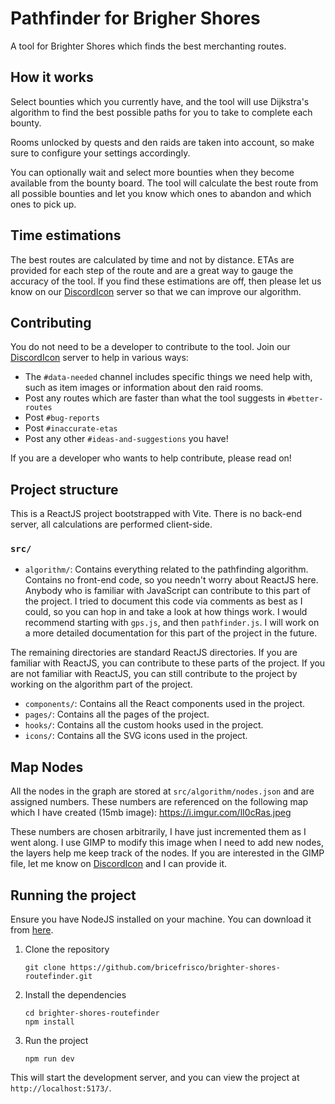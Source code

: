 # Pathfinder for Brigher Shores

A tool for Brighter Shores which finds the best merchanting routes.

## How it works
Select bounties which you currently have, and the tool will use Dijkstra's algorithm to find the best possible paths 
for you to take to complete each bounty.

Rooms unlocked by quests and den raids are taken into account, so make sure to configure your settings accordingly.

You can optionally wait and select more bounties when they become available from the bounty board. The tool will 
calculate the best route from all possible bounties and let you know which ones to abandon and which ones to pick up.

## Time estimations
The best routes are calculated by time and not by distance. ETAs are provided for each step of the route and are a 
great way to gauge the accuracy of the tool. If you find these estimations are off, then please let us know on our
[DiscordIcon](https://discord.gg/fcSYv9GPwJ) server so that we can improve our algorithm.

## Contributing
You do not need to be a developer to contribute to the tool. Join our [DiscordIcon](https://discord.gg/fcSYv9GPwJ) server to help in various ways:

- The `#data-needed` channel includes specific things we need help with, such as item images or information about den raid rooms.
- Post any routes which are faster than what the tool suggests in `#better-routes`
- Post `#bug-reports`
- Post `#inaccurate-etas`
- Post any other `#ideas-and-suggestions` you have!

If you are a developer who wants to help contribute, please read on!

## Project structure

This is a ReactJS project bootstrapped with Vite. There is no back-end server, all calculations are performed client-side.

### `src/`

- `algorithm/`: Contains everything related to the pathfinding algorithm. Contains no front-end code, 
so you needn't worry about ReactJS here. Anybody who is familiar with JavaScript can contribute to this
part of the project. I tried to document this code via comments as best as I could, so you can hop in and take a look
at how things work. I would recommend starting with `gps.js`, and then `pathfinder.js`. I will work on a more detailed
documentation for this part of the project in the future.

The remaining directories are standard ReactJS directories. If you are familiar with ReactJS, you can contribute to these
parts of the project. If you are not familiar with ReactJS, you can still contribute to the project by working on the
algorithm part of the project.

- `components/`: Contains all the React components used in the project.
- `pages/`: Contains all the pages of the project.
- `hooks/`: Contains all the custom hooks used in the project.
- `icons/`: Contains all the SVG icons used in the project.

## Map Nodes
All the nodes in the graph are stored at `src/algorithm/nodes.json` and are assigned numbers.
These numbers are referenced on the following map which I have created (15mb image): https://i.imgur.com/lI0cRas.jpeg

These numbers are chosen arbitrarily, I have just incremented them as I went along. I use GIMP to modify this image
when I need to add new nodes, the layers help me keep track of the nodes. If you are interested in the GIMP file, 
let me know on [DiscordIcon](https://discord.gg/fcSYv9GPwJ) and I can provide it.

## Running the project

Ensure you have NodeJS installed on your machine. You can download it from [here](https://nodejs.org/en/).

1. Clone the repository
    ```
    git clone https://github.com/bricefrisco/brighter-shores-routefinder.git
    ```

2. Install the dependencies
    ```
    cd brighter-shores-routefinder
    npm install
    ```

3. Run the project
    ```
    npm run dev
    ```

This will start the development server, and you can view the project at `http://localhost:5173/`.